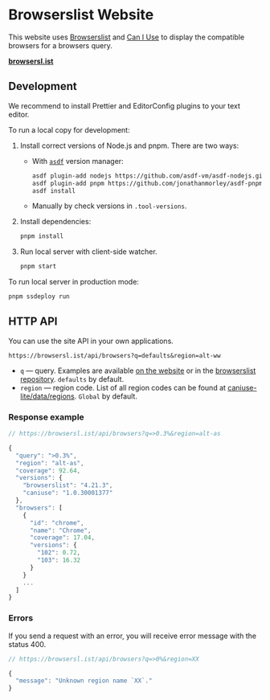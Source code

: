 # Browserslist Website

This website uses [Browserslist] and [Can I Use] to display
the compatible browsers for a browsers query.

**[browsersl.ist](https://browsersl.ist/)**

[browserslist]: https://github.com/browserslist/browserslist
[Can I Use]: https://github.com/Fyrd/caniuse


## Development

We recommend to install Prettier and EditorConfig plugins to your text editor.

To run a local copy for development:

1. Install correct versions of Node.js and pnpm. There are two ways:
	- With [`asdf`](https://github.com/asdf-vm/asdf) version manager:

      ```sh
      asdf plugin-add nodejs https://github.com/asdf-vm/asdf-nodejs.git
      asdf plugin-add pnpm https://github.com/jonathanmorley/asdf-pnpm.git
      asdf install
      ```

	- Manually by check versions in `.tool-versions`.

2. Install dependencies:

   ```sh
   pnpm install
   ```

3. Run local server  with client-side watcher.

   ```sh
   pnpm start
   ```

To run local server in production mode:

```sh
pnpm ssdeploy run
```


## HTTP API
You can use the site API in your own applications.

```
https://browsersl.ist/api/browsers?q=defaults&region=alt-ww
```

- `q` — query. Examples are available [on the website](https://browsersl.ist) or in the [browserslist repository](https://github.com/browserslist/browserslist#full-list). `defaults` by default.
- `region` — region code. List of all region codes can be found at [caniuse-lite/data/regions](https://github.com/browserslist/caniuse-lite/tree/main/data/regions). `Global` by default.


### Response example

```js
// https://browsersl.ist/api/browsers?q=>0.3%&region=alt-as

{
  "query": ">0.3%",
  "region": "alt-as",
  "coverage": 92.64,
  "versions": {
    "browserslist": "4.21.3",
    "caniuse": "1.0.30001377"
  },
  "browsers": [
    {
      "id": "chrome",
      "name": "Chrome",
      "coverage": 17.04,
      "versions": {
        "102": 0.72,
        "103": 16.32
      }
    }
    ...
  ]
}
```

### Errors
If you send a request with an error, you will receive error message with the status 400.

```js
// https://browsersl.ist/api/browsers?q=>0%&region=XX

{
  "message": "Unknown region name `XX`."
}
```
